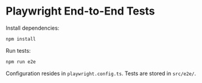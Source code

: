 # Playwright End-to-End Tests

Install dependencies:
```bash
npm install
```

Run tests:
```bash
npm run e2e
```

Configuration resides in `playwright.config.ts`. Tests are stored in `src/e2e/`.

